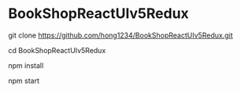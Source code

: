 # BookShopReactUIv5Redux

git clone https://github.com/hong1234/BookShopReactUIv5Redux.git

cd  BookShopReactUIv5Redux

npm install

npm start
